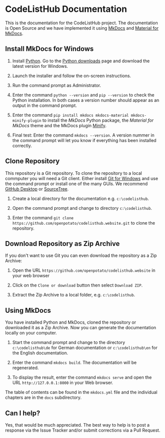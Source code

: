 # CodeListHub Documentation

This is the documentation for the CodeListHub project. The documentation is Open Source and we have implemented it using [MkDocs](https://www.mkdocs.org) and [Material for MkDocs](https://squidfunk.github.io/mkdocs-material). 

## Install MkDocs for Windows

1. Install [Python](https://www.python.org). Go to the [Python downloads](https://www.python.org/downloads/) page and download the latest version for Windows. 

2. Launch the installer and follow the on-screen instructions.

3. Run the command prompt as Administrator.

4. Enter the command `python --version` and `pip --version` to check the Python installation. In both cases a version number should appear as an output in the command prompt.

5. Enter the command `pip install mkdocs mkdocs-material mkdocs-minify-plugin` to install the *MkDocs* Python package, the *Material for MkDocs* theme and the MkDocs plugin [Minify](https://github.com/byrnereese/mkdocs-minify-plugin).

6. Final test: Enter the command `mkdocs --version`. A version nummer in the command prompt will let you know if everything has been installed correctly.

## Clone Repository

This repository is a Git repository. To clone the repository to a local commputer you will need a Git client. Either install [Git for Windows](https://gitforwindows.org/) and use the command prompt or install one of the many GUIs. We recommend [GitHub Desktop](https://desktop.github.com) or [SourceTree](https://www.sourcetreeapp.com).

1. Create a local directory for the documentation e.g. `c:\codelisthub`.

2. Open the command prompt and change to directory `c:\codelisthub`.

3. Enter the command `git clone https://github.com/openpotato/codelisthub.website.git` to clone the repository.

## Download Repository as Zip Archive

If you don't want to use Git you can even download the repository as a Zip Archive:

1. Open the URL `https://github.com/openpotato/codelisthub.website` in your web browser

2. Click on the `Clone or download` button then select `Download ZIP`.

3. Extract the Zip Archive to a local folder, e.g. `c:\codelisthub`.

##  Using MkDocs

You have installed Python and MkDocs, cloned the repository or downloaded it as a Zip Archive. Now you can generate the documentation locally on your computer.

1. Start the command prompt and change to the directory `c:\codelisthub\de` for German documentation or `c:\codelisthub\en` for the English documentation.

2. Enter the command `mkdocs build`. The documentation will be regenerated.

3. To display the result, enter the command `mkdocs serve` and open the URL `http://127.0.0.1:8000` in your Web browser.

The table of contents can be found in the `mkdocs.yml` file and the individual chapters are in the `docs` subdirectory. 

## Can I help?

Yes, that would be much appreciated. The best way to help is to post a response via the Issue Tracker and/or submit corrections via a Pull Request.